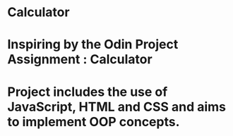 # Calculator 

# Inspiring by the Odin Project Assignment : Calculator
# Project includes the use of JavaScript, HTML and CSS and aims to implement OOP concepts.